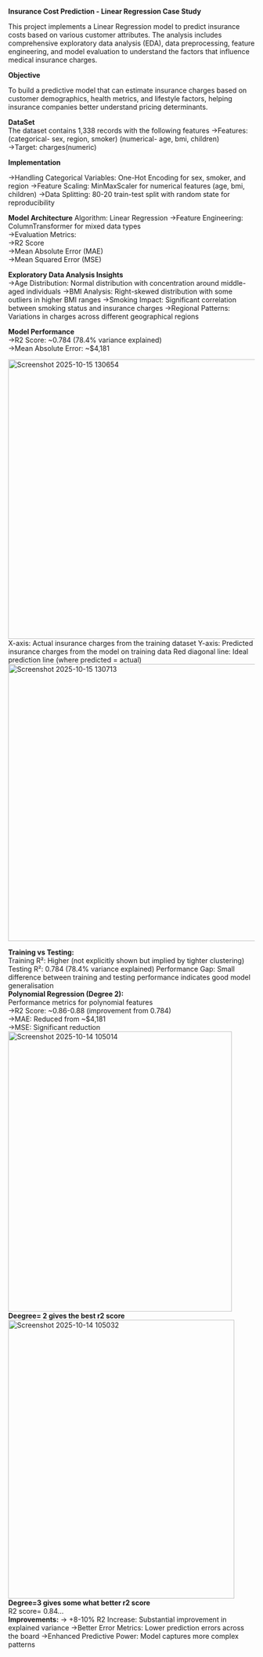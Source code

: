 **Insurance Cost Prediction - Linear Regression Case Study**

This project implements a Linear Regression model to predict insurance costs based on various customer attributes. The analysis includes comprehensive exploratory data analysis (EDA), data preprocessing, feature engineering, and model evaluation to understand the factors that influence medical insurance charges.

**Objective**                                                           

To build a predictive model that can estimate insurance charges based on customer demographics, health metrics, and lifestyle factors, helping insurance companies better understand pricing determinants.


**DataSet**                                                                                      
The dataset contains 1,338 records with the following features
->Features: (categorical- sex, region, smoker)
          (numerical- age, bmi, children)                                            
->Target: charges(numeric)


**Implementation**                                                                               

->Handling Categorical Variables: One-Hot Encoding for sex, smoker, and region
->Feature Scaling: MinMaxScaler for numerical features (age, bmi, children)
->Data Splitting: 80-20 train-test split with random state for reproducibility


**Model Architecture**
Algorithm: Linear Regression
->Feature Engineering: ColumnTransformer for mixed data types                                    
->Evaluation Metrics:                                                  
->R2 Score                                                                      
->Mean Absolute Error (MAE)                                        
->Mean Squared Error (MSE)                                                                       

**Exploratory Data Analysis Insights**                                        
->Age Distribution: Normal distribution with concentration around middle-aged individuals
->BMI Analysis: Right-skewed distribution with some outliers in higher BMI ranges
->Smoking Impact: Significant correlation between smoking status and insurance charges
->Regional Patterns: Variations in charges across different geographical regions

**Model Performance**                                                  
->R2 Score: ~0.784 (78.4% variance explained)                                        
->Mean Absolute Error: ~$4,181                                                                                                                                      

<img width="1372" height="570" alt="Screenshot 2025-10-15 130654" src="https://github.com/user-attachments/assets/d620dabc-2e71-440e-a998-aea9d7b90ca3" />                                        
X-axis: Actual insurance charges from the training dataset                              
Y-axis: Predicted insurance charges from the model on training data                              
Red diagonal line: Ideal prediction line (where predicted = actual)  

<img width="1369" height="565" alt="Screenshot 2025-10-15 130713" src="https://github.com/user-attachments/assets/36538fcf-c4a1-4ff3-8f3f-0dc4e30885a4" />          

**Training vs Testing:**                                                                                                              
Training R²: Higher (not explicitly shown but implied by tighter clustering)
Testing R²: 0.784 (78.4% variance explained)
Performance Gap: Small difference between training and testing performance indicates good model generalisation                                                            
**Polynomial Regression (Degree 2):**                                                  
Performance metrics for polynomial features                                                  
->R2 Score: ~0.86-0.88 (improvement from 0.784)                
->MAE: Reduced from ~$4,181                                                                      
->MSE: Significant reduction                                                                                                                                               
<img width="457" height="571" alt="Screenshot 2025-10-14 105014" src="https://github.com/user-attachments/assets/98508213-c020-44e9-b1f5-f647cb3f8353" />                    
**Deegree= 2 gives the best r2 score**                                                                                                                                  
<img width="462" height="568" alt="Screenshot 2025-10-14 105032" src="https://github.com/user-attachments/assets/da837c5d-6492-4e7e-9029-2ca77717b7c6" />                    
**Degree=3 gives some what better r2 score**                                                                                                                              
R2 score= 0.84...                                                                                                                                                                
**Improvements:**
-> +8-10% R2 Increase: Substantial improvement in explained variance
->Better Error Metrics: Lower prediction errors across the board
->Enhanced Predictive Power: Model captures more complex patterns



